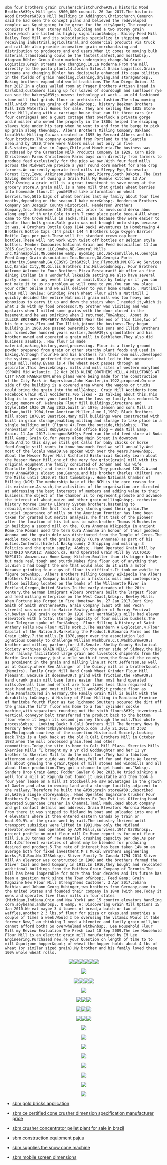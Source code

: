 
```
sbm four brothers grain crushersChristchurch&#39;s historic Wood Brother&#39;s Mill gets $900,000 council. 26 Jan 2017.The historic Wood Brother&#39;s Mill building in Addington,Christchurch.Cameron said he had seen the concept plans and believed the redeveloped complex was &quot;going to be great for the city&quot;.The complex consists of a four storey mill building and a two storey grain store,which are listed as highly significant&nbsp;. Bailey Feed Mill Bailey Feed Mill and its subsidiaries specialize in shipping and receiving industrial,agricultural,and commercial products via truck and rail.We also provide innovative grain merchandising and distribution to producers and end users.When it comes to moving bulk material,transloading could be the fastest,safest,and most&nbsp;. diagram Bühler Group Grain markets undergoing change.04.Grain Logistics.Grain streams are changing.10.La Moderna.From the mill directly to the pasta plant.14.Jordan Silos.4 Grain Logistics.Grain streams are changing.Bühler has decisively enhanced its capa bilities in the fields of grain handling,cleaning,drying,and storage&nbsp;. Baking brothers expand old world traditions The San Diego Union. 31 Mar 2017.In a glass walled room at Prager Brothers Artisan Bread in Carlsbad,customers lining up for loaves of sourdough and sunflower rye can see the bakery&#39;s newest technology at work — an old fashioned stone mill that grinds flour in prehistoric fashion.The slow moving mill,which crushes grains of whole&nbsp;. history Beekman Brothers Mill 1835 Waterfall Homes for sale. They are selling the 1835 Stone Grist Mill,along with a carriage house that can fit three cars (or four carriages) and a guest cottage that overlook a private gorge and.A miller who owned the property in the 1800s helped the escaping slaves hide under his tarp when he went to and from the barge to pick up grain along the&nbsp;. Albers Brothers Milling Company Oakland LocalWiki Milling Co.was created in 1895 by Bernard Albers and his four brothers.The company expanded from Portland to the Seattle area,and by 1920,there were Albers mills not only in five U.S.states,but also in Japan,Chile,and Manchuria.The business was purchased by the Carnation Milk Products Company in 1929. Corn Bids Christensen Farms Christensen Farms buys corn directly from farmers to produce feed exclusively for the pigs we own.With four feed mills across the Midwest,we provide a year round corn market for area crop farmers.We currently operate feed mills in Sleepy Eye,Minnesota; Forest City,Iowa; Atkinson,Nebraska; and,Pierre,South Dakota. The Cost Saving Benefits of Owning a Grain Mill My Humble Kitchen 13 Apr 2012.Owning a grain mill is a great investment to save money at the grocery store.A grain mill is a home mill that grinds wheat berries into homemade flour.If you&#39;d like information on wheat berries.Two,50lb bags of wheat berries last my family about four five months,depending on the season.I bake more&nbsp;. Henderson Brothers Company San Joaquin County Historical. Henderson Brothers Company,Inc..September 16,1940,just prior to move.cond derso abou along empl of th univ.Cole to oth.T cond place parlo beca.4.All wheat came to the Crown Mills in sacks.This was because thev were easier to handle than bulk grain.Bulk grain was not brought onto ships because it was. 4 Brothers Bottle Caps (144 pack) Adventures in Homebrewing 4 Brothers Bottle Caps (144 pack) 144 4 Brothers Logo Oxygen Barrier Bottle Caps per pack.These will fit standard crown cap beer bottles.These will not work with twist off bottles or Belgian style bottles. Member Companies National Grain and Feed Association 11 Jun 2015.Gavilon Grain LLC,Omaha,NE.General Mills Inc.Minneapolis,MN.Genesee &amp; Wyoming Inc.Jacksonville,FL.Georgia Feed &amp; Grain Association Inc.Bonaire,GA.Georgia Ports Authority,Savannah,GA.GEOSYS Int&#39;l Inc.Plymouth,MN.GFG Ag Services LLC,Kansas City,MO.Gillis Brothers Inc.Millwood&nbsp;. Four Brothers Welcome Welcome to Four Brothers Pizza Restaurant! We offer an fine dining Italian in a wonderful lakeside setting.We also have several party rooms for any event large or small.Stop by today or if you can not make it to us no problem we will come to you.You can now place your order online and we will deliver to your home or&nbsp;. Nutrimill Grain Mill Review: Grinding Fresh Wheat Flour with a Nutrimill I quickly decided the entire Nutrimill grain mill was too heavy and obnoxious to carry it up and down the stairs when I needed it,which is what I do with my food processor.My brother was visiting and was upstairs when I milled some grains with the door closed in the basement,and he was smirking when I returned.“Um&nbsp;. About Us ILLICK BROTHERS PROPERTY MANAGEMENT Near the end of this time,two of his four sons,Flex and Tom Illick,joined the business.They began building.In 1968,Joe passed ownership to his sons and Illick Brothers was formed.One hundred years earlier,Joe&#39;s grandfather and his brother owned and operated a grain mill in Bethlehem.They also did business as&nbsp;. How flour is made material,making,history,used,processing. Flour is a finely ground powder prepared from grain or other starchy plant foods and used in baking.Although flour.He and his brothers ran their own mill,developed the systems,and perfected the operations that led to the automated grain mill.Today,Evans is.4 The wheat next passes through an aspirator.This device&nbsp;. mills and mill sites of western maryland (SPOOM) Mid Atlantic. 22 Oct 2013.KLINE BROTHERS MILL.4.MILLSTONES AT CITY PARK HAGERSTOWN.When plans were being made for the construction of the City Park in Hagerstown,John Kausler,in.1922,proposed.On one side of the building is a covered area where the wagons or trucks could bring the grain into the mill&nbsp;. Grain Mill Accidents Home Facebook Grain Mill Accidents.706 likes · 22 talking about this.This blog is to prevent your family from the loss my family has endured.In loving memory of. Nebraska Flour Mill Buildings,Structure and Style,1854 1936 29 Aug 2012.built in 1876; Jensen and sons Mill at Nelson,built 1904,from American Miller,June 1,1907; Black Brothers Mill about 1870,at Beatrice.Many mill buildings were constructed with built in grain storage,enabling milling and storage to take place in a single building unit (Figure 4).From the outside,this&nbsp;. The renovation of Cecil Ruby&#39;s old office Blog — Buda Mill &amp; Grain. 11 Apr 2017.Livengood&#39;s Feed ran the old feed store at Buda Mill &amp; Grain Co.for years along Main Street in downtown Buda.And,to this day,we still get calls for baby chicks or horse feed.Google still wants to know how much feed we sell annually.And most of the locals we&#39;ve spoken with over the years,have&nbsp;. About the Messer Mayer Mill Richfield Historical Society Learn about the Messer Mayer Mill,one of the very few grist(grain) mill with its original equpment.The family consisted of Johann and his wife Charlotte (Mayer) and their four children.They purchased 120.C.W.and Mary Anna&#39;s eldest son,George,and his brother Charles (Milton) ran the Mills until 1930.At that time&nbsp;. Home National Chamber of Milling (NCM) The membership base of the NCM is the core reason for its existence.As such,the activities of the organisation are directed at addressing the best interests of members and adding value to their business.The object of the Chamber is to represent,promote and advance the interest of wheat,maize and other grain milling&nbsp;. rochester history Monroe County Library System brothers,hastening to rebuild,erected the ﬁrst four story stone.ground their grain.The crucial importance of mills on the American frontier has long been taken for granted but merits analysis.The ﬁrst task of the pioneer after the location of his lot was to make.brother Thomas H.Rochester in building a second mill on the. Cura Annonae Wikipedia In ancient Rome,the Romans used the term Cura Annonae in honour of their goddess Annona and the grain dole was distributed from the Temple of Ceres.The Aedile took care of the grain supply (Cura Annonae) as part of his duties.Contents.[hide].1 Background; 2 Shipping and milling; 3 Politics and the grain supply; 4&nbsp;. Hand Operated Grain Mill by VICTORIO VKP1012: Amazon.ca. Hand Operated Grain Mill by VICTORIO VKP1012: Amazon.ca: Home &amp; Kitchen.Smaller than its bigger brother but made real tough and sturdy.Makes fine flour out of anything that is.Wish I had bought the one that would also do it with a motor because grinding four cups of flour is difficult.It took me awhile to figure out&nbsp;. Albers Brothers Milling Company Wikipedia The Albers Brothers Milling Company building is a historic mill and contemporary office building located on the banks of the Willamette River in Portland,Oregon,United States.In the early decades of the 20th century,the German immigrant Albers brothers built the largest flour and feed milling enterprise on the West Coast,&nbsp;. Bewley Mills: When Fortune Was Forged in Fire Hometown by. 27 Jan 2017.Bert King Smith of Smith Brothers&#39; Grain Company (East 6th and Pecan streets) was married to Maizie Bewley,daughter of Murray Percival Sr.bewley 1910 grain center By 1910 Fort Worth&#39;s mills had eleven elevators with a total storage capacity of four million bushels.The Star Telegram spoke of Fort&nbsp;. Flour Milling A History of Saint Anthony Falls How Flour Mills Work.3.The Washburn A Explosion.4.Flour Capital of the Nation.5.Marketing the Product.6.Bonanza Farms and the Grain Lobby.7.the mills.In 1878,anger over the association led Ignatious Donnely to challenge William Washburn,C.C.Washburn&#39;s brother and milling partner,for U.S.Senate. Shelby County Historical Society Archives GRAIN MILLS WERE. On the other side of Sidney,the Big Four railway facilitated large grain and livestock shipments from the Hardin Grain company,just a mile south of town,the Snow.of the county as prominent in the grain and milling line,at Port Jefferson,as well as at Quincy.where Ben Allinger of the Quincy mill is a brother&quot; (Memoirs). Family Grain Mill Hand Crank Wheat Grinder Flour Mill Pleasant. Because it doesn&#39;t grind with friction,the FGM&#39;s hand crank grain mill base turns easier than most hand operated mills.Overall time and effort are four times less than required by most hand mills,and most mills still won&#39;t produce flour as fine.Manufactured in Germany,the Family Grain Mill is built with the durability to&nbsp;. A History of Flour Milling in Manitoba Province of Manitoba fourth floor as two Richmond Smutters scoured the dirt off the grain.The fifth floor was home to a four cylinder cockle machine,with separators rounding out the sixth floors&#39; inventory.A vertical conveyor belt transferred the product back to the bottom floor where it began its second journey through the mill.This whole process&nbsp;. Looking Back: R.Cali Brothers Mill The Mercury News By Mercury News themerc@bayareanewsgroup.com .July 21,2011 at 2:02 pm.Photograph courtesy of the cupertino Historical Society.Looking Back.This is a look back at the old R.Cali Brothers Mill in October 1983,when the mill processed grain,feed and other commodities.Today,the site is home to Cali Mill Plaza. Skerries Mills Skerries Mills “I brought my 9 yr old Goddaughter and her 11 yr brother to Skerries Mill to do the mill tour.They had a fabulous afternoon and our guide was fabulous,full of fun and facts.We learnt all about growing the grain,types of mill stones and windmills and all about flour production.They got a chance to get hands on.”&nbsp;. Sanders Bros Grain &amp; Fodder Gawler 6 Dec 2013.He tried sinking a well for a mill at Kapunda but found it unsuitable and then took a four year lease on a mill at Stockwell.He saw advantages in the growth of Gawler,and also in owning land and a storage facility adjacent to the railway.Therefore he built the &#39;grain store&#39;,described as,&#39;a single storey&nbsp;. Hand Operated Sugarcane Crusher Four Brothers Ex Imp Pvt Ltd. Four Brothers Ex Imp Pvt Ltd. Offering Hand Operated Sugarcane Crusher in Chennai,Tamil Nadu.Read about company and get contact details and address. Grain Elevators Huronia Museum From there it was shipped to Midland by boat and unloaded into one of 4 elevators where it then entered eastern Canada by train or boat.99.9% of the grain went by rail.The industry thrived until transport subsidies were lifted in 1991.Now only the Midland elevator,owned and operated by ADM Mills,survives.1947 0270&nbsp;. project profile on mini flour mill Dc Msme report is for mini flour mill i.e.30 tonnes of raw material crushing capacity per day.As per CII.4.Different varieties of wheat may be blended for producing desired end product.5.The rate of interest has been taken 14% on an average both for fixed investment.M s Mukul Brothers Engineering Works,P.O.Box.No.325&nbsp;. Stiver Family In Canada 1794 2014 Stiver Mill An elevator was constructed in 1900 and the brothers formed the Stiver Coal and Seed Company in 1913.In 1916,they bought and relocated additional buildings from the Matthew Grain Company of Toronto.The mill has been inoperable for more than four decades and its future has been a question mark since the Town of&nbsp;. Feed &amp; Grain Magazine New Flour Mill Strengthens Customer. 3 Apr 2017.Johann Mathias and Johann Georg Hubinger,two brothers from Germany,came to the United States and founded their company in 1848 (with one.Today it owns and operates five flour mills in four states (Michigan,Indiana,Ohio and New York) and 15 country elevators handling corn,soybeans,and&nbsp;. Q &amp; A: Discovering Grain Mill Options 15 Jan 2010.We eat maybe 3 4 loaves of bread,a batch or two of waffles,another 2 3 lbs.of flour for pizza or cakes,and smoothies a couple of times a week.Would I be overusing the vitamix Would it take forever Now,I am thinking I need a blendtec and family grain mill,but cannot afford both! So overwhelmed with&nbsp;. Lee Household Flour Mill my Review Evaluation The Fresh Loaf 18 Sep 2009.The Lee Household Flour Mill is an electric grain mill manufactured by EM Lee Engineering.Purchased new.re your Question on length of time to to mill &quot;one hopper&quot; of wheat the hopper holds about 4 lbs of wheat (or similar sized grain).My brother and his family loved these 100% whole wheat rolls. 
```

<div align="center">
  
<a rel="nofollow" href="https://m.shibang-china.com?f=github&k=sbm+four+brothers+grain+crushers"><img src="https://static.shibang-china.com/en/l.png"></a><img src="https://static.shibang-china.com/en/hw.png"><a rel="nofollow" href="https://m.shibang-china.com/product/?f=github&k=sbm+four+brothers+grain+crushers"><img src="https://static.shibang-china.com/en/p.png"></a><a rel="nofollow" href="https://m.shibang-china.com/cases/?f=github&k=sbm+four+brothers+grain+crushers"><img src="https://static.shibang-china.com/en/c.png"></a><a rel="nofollow" href="https://m.shibang-china.com/news/?f=github&k=sbm+four+brothers+grain+crushers"><img src="https://static.shibang-china.com/en/n.png"></a><a rel="nofollow" href="https://m.shibang-china.com?f=github&k=sbm+four+brothers+grain+crushers"><img src="https://static.shibang-china.com/en/m.png"></a>

<a rel="nofollow" href="https://m.shibang-china.com/product/?f=github&k=sbm+four+brothers+grain+crushers"><img src="https://static.shibang-china.com/en/b.jpg"></a>
  
<a rel="nofollow" href="https://m.shibang-china.com/solution-aggregate.html?f=github&k=sbm+four+brothers+grain+crushers"><img src="https://static.shibang-china.com/en/a.jpg"></a><a rel="nofollow" href="https://m.shibang-china.com/solution-mine.html?f=github&k=sbm+four+brothers+grain+crushers"><img src="https://static.shibang-china.com/en/m.jpg"></a><a rel="nofollow" href="https://m.shibang-china.com/solution-mill.html?f=github&k=sbm+four+brothers+grain+crushers"><img src="https://static.shibang-china.com/en/g.jpg"></a><a rel="nofollow" href="https://m.shibang-china.com/solution-epc.html?f=github&k=sbm+four+brothers+grain+crushers"><img src="https://static.shibang-china.com/en/e.jpg"></a>

<a rel="nofollow" href="https://m.shibang-china.com/product/?f=github&k=sbm+four+brothers+grain+crushers"><img src="https://static.shibang-china.com/en/a-p.png"></a>

<a rel="nofollow" href="https://m.shibang-china.com/product/crusher/c6x.html?f=github&k=sbm+four+brothers+grain+crushers"><img src="https://static.shibang-china.com/en/j.jpg"></a><a rel="nofollow" href="https://m.shibang-china.com/product/crusher/ci5x.html?f=github&k=sbm+four+brothers+grain+crushers"><img src="https://static.shibang-china.com/en/i.jpg"></a><a rel="nofollow" href="https://m.shibang-china.com/product/crusher/hst.html?f=github&k=sbm+four+brothers+grain+crushers"><img src="https://static.shibang-china.com/en/c.jpg"></a>

<a rel="nofollow" href="https://m.shibang-china.com/product/mill/mtw.html?f=github&k=sbm+four+brothers+grain+crushers"><img src="https://static.shibang-china.com/en/mtw.jpg"></a><a rel="nofollow" href="https://m.shibang-china.com/product/mill/scm.html?f=github&k=sbm+four+brothers+grain+crushers"><img src="https://static.shibang-china.com/en/scm.jpg"></a><a rel="nofollow" href="https://m.shibang-china.com/product/mill/lm.html?f=github&k=sbm+four+brothers+grain+crushers"><img src="https://static.shibang-china.com/en/lm.jpg"></a>

<a rel="nofollow" href="https://m.shibang-china.com/product/sand/vsi6x.html?f=github&k=sbm+four+brothers+grain+crushers"><img src="https://static.shibang-china.com/en/6x.jpg"></a><a rel="nofollow" href="https://m.shibang-china.com/product/sand/vu.html?f=github&k=sbm+four+brothers+grain+crushers"><img src="https://static.shibang-china.com/en/vu.jpg"></a><a rel="nofollow" href="https://m.shibang-china.com/product/mobile/klun.html?f=github&k=sbm+four+brothers+grain+crushers"><img src="https://static.shibang-china.com/en/k.jpg"></a>

<a rel="nofollow" href="https://m.shibang-china.com/cases/?f=github&k=sbm+four+brothers+grain+crushers"><img src="https://static.shibang-china.com/en/case.png"></a>

<a rel="nofollow" href="https://m.shibang-china.com/cases/aggregate/202.html?f=github&k=sbm+four+brothers+grain+crushers"><img src="https://static.shibang-china.com/en/c-1.jpg"></a>

<a rel="nofollow" href="https://m.shibang-china.com/cases/aggregate/203.html?f=github&k=sbm+four+brothers+grain+crushers"><img src="https://static.shibang-china.com/en/c-2.jpg"></a>

<a rel="nofollow" href="https://m.shibang-china.com/cases/mill/123.html?f=github&k=sbm+four+brothers+grain+crushers"><img src="https://static.shibang-china.com/en/c-3.jpg"></a>

<a rel="nofollow" href="https://m.shibang-china.com/contact_us.html?f=github&k=sbm+four+brothers+grain+crushers"><img src="https://static.shibang-china.com/en/contact.png"></a>

<a rel="nofollow" href="https://swt.shibang-china.com/?f=github&k=sbm+four+brothers+grain+crushers"><img src="https://static.shibang-china.com/en/chat.png"></a>

<a rel="nofollow" href="https://whatsapp.shibangsoft.com/WhatsApp.php?f=github&k=sbm+four+brothers+grain+crushers"><img src="https://static.shibang-china.com/en/whatsapp.png"></a>

<a rel="nofollow" href="https://m.shibang-china.com/?f=github&k=sbm+four+brothers+grain+crushers"><img src="https://static.shibang-china.com/en/website.png"></a>

</div>


* [sbm gold bricks application](sbm%20gold%20bricks%20application.md)

* [sbm ce certified cone crusher dimension specification manufacturer price](sbm%20ce%20certified%20cone%20crusher%20dimension%20specification%20manufacturer%20price.md)

* [sbm crusher concentrator pellet plant for sale in brazil](sbm%20crusher%20concentrator%20pellet%20plant%20for%20sale%20in%20brazil.md)

* [sbm construction equipment pajuu](sbm%20construction%20equipment%20pajuu.md)

* [sbm supplies the snow cone machine](sbm%20supplies%20the%20snow%20cone%20machine.md)

* [sbm mobile screen dimensions](sbm%20mobile%20screen%20dimensions.md)